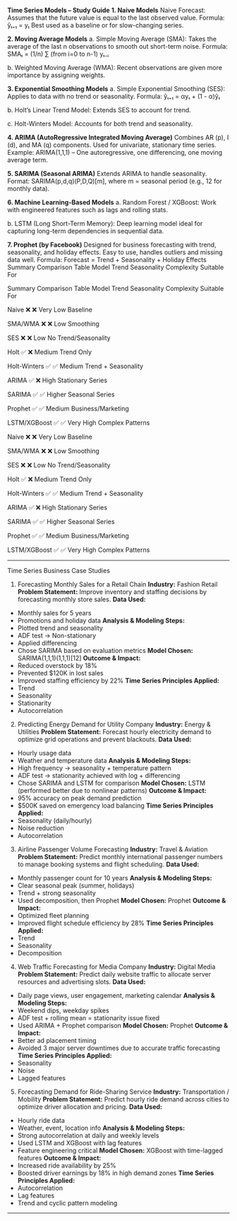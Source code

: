 **Time Series Models – Study Guide**
**1. Naive Models**
Naive Forecast:
Assumes that the future value is equal to the last observed value.
Formula: ŷₜ₊₁ = yₜ
Best used as a baseline or for slow-changing series.

**2. Moving Average Models**
a. Simple Moving Average (SMA):
Takes the average of the last n observations to smooth out short-term noise.
Formula: SMAₜ = (1/n) ∑ (from i=0 to n-1) yₜ₋ᵢ

b. Weighted Moving Average (WMA):
Recent observations are given more importance by assigning weights.

**3. Exponential Smoothing Models**
a. Simple Exponential Smoothing (SES):
Applies to data with no trend or seasonality.
Formula: ŷₜ₊₁ = αyₜ + (1 - α)ŷₜ

b. Holt’s Linear Trend Model:
Extends SES to account for trend.

c. Holt-Winters Model:
Accounts for both trend and seasonality.

**4. ARIMA (AutoRegressive Integrated Moving Average)**
Combines AR (p), I (d), and MA (q) components.
Used for univariate, stationary time series.
Example: ARIMA(1,1,1) – One autoregressive, one differencing, one moving average term.

**5. SARIMA (Seasonal ARIMA)**
Extends ARIMA to handle seasonality.
Format: SARIMA(p,d,q)(P,D,Q)[m], where m = seasonal period (e.g., 12 for monthly data).

**6. Machine Learning-Based Models**
a. Random Forest / XGBoost:
Work with engineered features such as lags and rolling stats.

b. LSTM (Long Short-Term Memory):
Deep learning model ideal for capturing long-term dependencies in sequential data.

**7. Prophet (by Facebook)**
Designed for business forecasting with trend, seasonality, and holiday effects.
Easy to use, handles outliers and missing data well.
Formula: Forecast = Trend + Seasonality + Holiday Effects
Summary Comparison Table
Model		Trend	Seasonality	Complexity	Suitable For

Summary Comparison Table
Model		Trend	Seasonality	Complexity	Suitable For

Naive		❌	❌	Very Low	Baseline

SMA/WMA	❌	❌	Low	Smoothing

SES		❌	❌	Low	No Trend/Seasonality

Holt		✅	❌	Medium	Trend Only

Holt-Winters	✅	✅	Medium	Trend + Seasonality

ARIMA		✅	❌	High	Stationary Series

SARIMA		✅	✅	Higher	Seasonal Series

Prophet		✅	✅	Medium	Business/Marketing

LSTM/XGBoost	✅	✅	Very High	Complex Patterns

Naive		❌	❌	Very Low	Baseline

SMA/WMA	❌	❌	Low	Smoothing

SES		❌	❌	Low	No Trend/Seasonality

Holt		✅	❌	Medium	Trend Only

Holt-Winters	✅	✅	Medium	Trend + Seasonality

ARIMA		✅	❌	High	Stationary Series

SARIMA		✅	✅	Higher	Seasonal Series

Prophet		✅	✅	Medium	Business/Marketing

LSTM/XGBoost	✅	✅	Very High	Complex Patterns

---
Time Series Business Case Studies
1. Forecasting Monthly Sales for a Retail Chain
**Industry:** Fashion Retail
**Problem Statement:**
Improve inventory and staffing decisions by forecasting monthly store sales.
**Data Used:**
- Monthly sales for 5 years
- Promotions and holiday data
**Analysis & Modeling Steps:**
- Plotted trend and seasonality
- ADF test → Non-stationary
- Applied differencing
- Chose SARIMA based on evaluation metrics
**Model Chosen:**
SARIMA(1,1,1)(1,1,1)[12]
**Outcome & Impact:**
- Reduced overstock by 18%
- Prevented $120K in lost sales
- Improved staffing efficiency by 22%
**Time Series Principles Applied:**
- Trend
- Seasonality
- Stationarity
- Autocorrelation
2. Predicting Energy Demand for Utility Company
**Industry:** Energy & Utilities
**Problem Statement:**
Forecast hourly electricity demand to optimize grid operations and prevent blackouts.
**Data Used:**
- Hourly usage data
- Weather and temperature data
**Analysis & Modeling Steps:**
- High frequency → seasonality + temperature pattern
- ADF test → stationarity achieved with log + differencing
- Chose SARIMA and LSTM for comparison
**Model Chosen:**
LSTM (performed better due to nonlinear patterns)
**Outcome & Impact:**
- 95% accuracy on peak demand prediction
- $500K saved on emergency load balancing
**Time Series Principles Applied:**
- Seasonality (daily/hourly)
- Noise reduction
- Autocorrelation
3. Airline Passenger Volume Forecasting
**Industry:** Travel & Aviation
**Problem Statement:**
Predict monthly international passenger numbers to manage booking systems and flight scheduling.
**Data Used:**
- Monthly passenger count for 10 years
**Analysis & Modeling Steps:**
- Clear seasonal peak (summer, holidays)
- Trend + strong seasonality
- Used decomposition, then Prophet
**Model Chosen:**
Prophet
**Outcome & Impact:**
- Optimized fleet planning
- Improved flight schedule efficiency by 28%
**Time Series Principles Applied:**
- Trend
- Seasonality
- Decomposition
4. Web Traffic Forecasting for Media Company
**Industry:** Digital Media
**Problem Statement:**
Predict daily website traffic to allocate server resources and advertising slots.
**Data Used:**
- Daily page views, user engagement, marketing calendar
**Analysis & Modeling Steps:**
- Weekend dips, weekday spikes
- ADF test + rolling mean = stationarity issue fixed
- Used ARIMA + Prophet comparison
**Model Chosen:**
Prophet
**Outcome & Impact:**
- Better ad placement timing
- Avoided 3 major server downtimes due to accurate traffic forecasting
**Time Series Principles Applied:**
- Seasonality
- Noise
- Lagged features
5. Forecasting Demand for Ride-Sharing Service
**Industry:** Transportation / Mobility
**Problem Statement:**
Predict hourly ride demand across cities to optimize driver allocation and pricing.
**Data Used:**
- Hourly ride data
- Weather, event, location info
**Analysis & Modeling Steps:**
- Strong autocorrelation at daily and weekly levels
- Used LSTM and XGBoost with lag features
- Feature engineering critical
**Model Chosen:**
XGBoost with time-lagged features
**Outcome & Impact:**
- Increased ride availability by 25%
- Boosted driver earnings by 18% in high demand zones
**Time Series Principles Applied:**
- Autocorrelation
- Lag features
- Trend and cyclic pattern modeling
---

